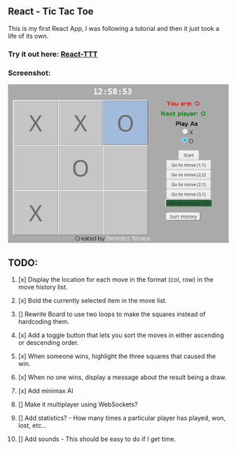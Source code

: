 ## React - Tic Tac Toe

This is my first React App, I was following a tutorial and then it just took a life of its own.

### Try it out here: [React-TTT](https://benedict-tshaba.github.io/react-ttt "React Tic Tac Toe")

### Screenshot:
![App Screenshot](./public/Screen.png)

## TODO:
1. [x] Display the location for each move in the format (col, row) in the move history list.

2. [x] Bold the currently selected item in the move list.

3. [] Rewrite Board to use two loops to make the squares instead of hardcoding them.

4. [x] Add a toggle button that lets you sort the moves in either ascending or descending order.

5. [x] When someone wins, highlight the three squares that caused the win.

6. [x] When no one wins, display a message about the result being a draw.

7. [x] Add minimax AI

8. [] Make it multiplayer using WebSockets?

9. [] Add statistics? - How many times a particular player has played, won, lost, etc...

10. [] Add sounds - This should be easy to do if I get time.

